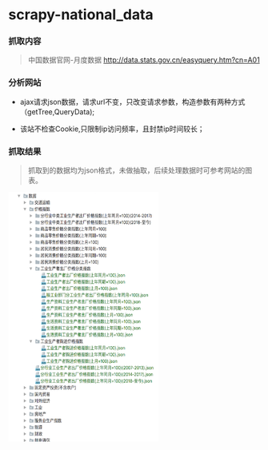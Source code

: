 # scrapy-national_data

### 抓取内容
>中国数据官网-月度数据 http://data.stats.gov.cn/easyquery.htm?cn=A01

### 分析网站
  
* ajax请求json数据，请求url不变，只改变请求参数，构造参数有两种方式（getTree,QueryData);
  
* 该站不检查Cookie,只限制ip访问频率，且封禁ip时间较长；

### 抓取结果
>抓取到的数据均为json格式，未做抽取，后续处理数据时可参考网站的图表。

<img align="center" src="https://github.com/Bigbenen/scrapy-national_data/blob/master/aa.png" width="300" height="500">
